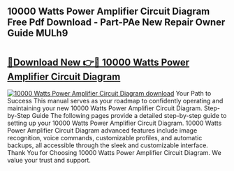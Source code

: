 ## 10000 Watts Power Amplifier Circuit Diagram Free Pdf Download - Part-PAe New Repair Owner Guide MULh9

# <h2><a href="http://dfubka.blite.top/?on=10000+Watts+Power+Amplifier+Circuit+Diagram">🔗Download New 👉🔴 10000 Watts Power Amplifier Circuit Diagram</a></h2>

[![10000 Watts Power Amplifier Circuit Diagram download](https://i.imgur.com/lujVjoI.png)](http://dfubka.blite.top/?on=10000+Watts+Power+Amplifier+Circuit+Diagram)
Your Path to Success This manual serves as your roadmap to confidently operating and maintaining your new 10000 Watts Power Amplifier Circuit Diagram. Step-by-Step Guide The following pages provide a detailed step-by-step guide to setting up your 10000 Watts Power Amplifier Circuit Diagram. 10000 Watts Power Amplifier Circuit Diagram advanced features include image recognition, voice commands, customizable profiles, and automatic backups, all accessible through the sleek and customizable interface. Thank You for Choosing 10000 Watts Power Amplifier Circuit Diagram. We value your trust and support.
